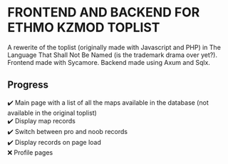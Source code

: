 # FRONTEND AND BACKEND FOR ETHMO KZMOD TOPLIST

A rewerite of the toplist (originally made with Javascript and PHP) in The Language That Shall Not Be Named (is the trademark drama over yet?).  
Frontend made with Sycamore. Backend made using Axum and Sqlx.  
  
  
## Progress
:heavy_check_mark: Main page with a list of all the maps available in the database (not available in the original toplist)  
:heavy_check_mark: Display map records  
:heavy_check_mark: Switch between pro and noob records  
:heavy_check_mark: Display records on page load  
:x: Profile pages
